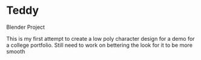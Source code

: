 # Teddy
Blender Project

This is my first attempt to create a low poly character design for a demo for a college portfolio. Still need to work on bettering the look for it to be more smooth
